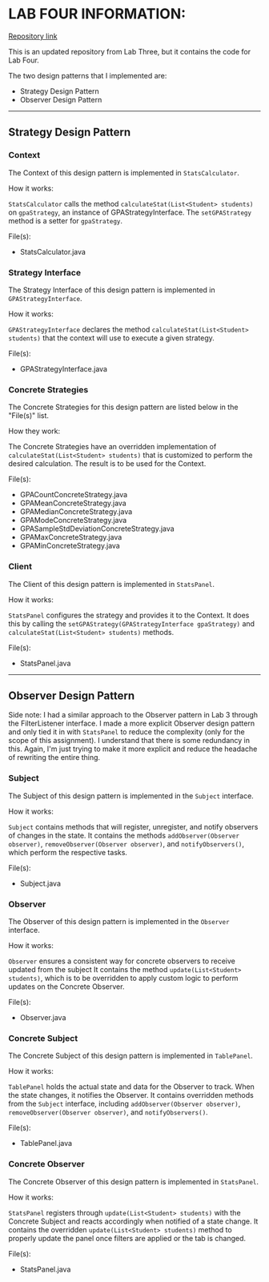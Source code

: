 # LAB FOUR INFORMATION:
[Repository link](https://github.com/ashfrazer/Lab-Three-And-Four/tree/master)

This is an updated repository from Lab Three, but it contains the code for Lab Four.

The two design patterns that I implemented are:
* Strategy Design Pattern
* Observer Design Pattern
-----
## Strategy Design Pattern

### **Context**
The Context of this design pattern is implemented in `StatsCalculator`.

How it works:

`StatsCalculator` calls the method `calculateStat(List<Student> students)` on 
`gpaStrategy`, an instance of GPAStrategyInterface. The `setGPAStrategy` method
is a setter for `gpaStrategy`.

File(s):
* StatsCalculator.java

### **Strategy Interface**
The Strategy Interface of this design pattern is implemented in `GPAStrategyInterface`.

How it works:

`GPAStrategyInterface` declares the method `calculateStat(List<Student> students)` that
the context will use to execute a given strategy.

File(s):
* GPAStrategyInterface.java

### **Concrete Strategies**
The Concrete Strategies for this design pattern are listed below in the "File(s)" list.

How they work:

The Concrete Strategies have an overridden implementation of `calculateStat(List<Student> students)`
that is customized to perform the desired calculation. The result is to be used for the Context.

File(s):
* GPACountConcreteStrategy.java
* GPAMeanConcreteStrategy.java
* GPAMedianConcreteStrategy.java
* GPAModeConcreteStrategy.java
* GPASampleStdDeviationConcreteStrategy.java
* GPAMaxConcreteStrategy.java
* GPAMinConcreteStrategy.java

### **Client**
The Client of this design pattern is implemented in `StatsPanel`.

How it works:

`StatsPanel` configures the strategy and provides it to the Context. It does this by calling the 
`setGPAStrategy(GPAStrategyInterface gpaStrategy)` and `calculateStat(List<Student> students)` methods.

File(s):
* StatsPanel.java
-----
## Observer Design Pattern

Side note: I had a similar approach to the Observer pattern in Lab 3 through the FilterListener interface.
I made a more explicit Observer design pattern and only tied it in with `StatsPanel` to reduce the complexity
(only for the scope of this assignment). I understand that there is some redundancy in this. Again, I'm just
trying to make it more explicit and reduce the headache of rewriting the entire thing.

### **Subject**
The Subject of this design pattern is implemented in the `Subject` interface.

How it works:

`Subject` contains methods that will register, unregister, and notify observers of changes in the state.
It contains the methods `addObserver(Observer observer)`, `removeObserver(Observer observer)`, and
`notifyObservers()`, which perform the respective tasks.

File(s):
* Subject.java

### **Observer**
The Observer of this design pattern is implemented in the `Observer` interface.

How it works:

`Observer` ensures a consistent way for concrete observers to receive updated from the subject
It contains the method `update(List<Student> students)`, which is to be overridden to apply custom
logic to perform updates on the Concrete Observer.

File(s):
* Observer.java

### **Concrete Subject**
The Concrete Subject of this design pattern is implemented in `TablePanel`.

How it works:

`TablePanel` holds the actual state and data for the Observer to track. When the state changes,
it notifies the Observer. It contains overridden methods from the `Subject` interface, including
`addObserver(Observer observer)`, `removeObserver(Observer observer)`, and `notifyObservers()`.

File(s):
* TablePanel.java

### **Concrete Observer**
The Concrete Observer of this design pattern is implemented in `StatsPanel`.

How it works:

`StatsPanel` registers through `update(List<Student> students)` with the Concrete Subject and
reacts accordingly when notified of a state change. It contains the overridden 
`update(List<Student> students)` method to properly update the panel once filters are applied or
the tab is changed.

File(s):
* StatsPanel.java
